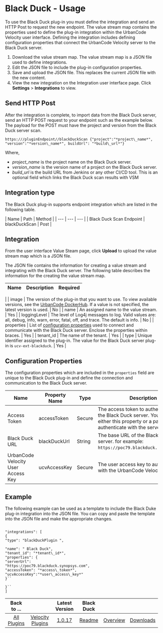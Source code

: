 
# Black Duck - Usage

To use the Black Duck plug-in you must define the integration and send an HTTP Post to request the new endpoint. The value stream map contains the properties used to define the plug-in integration within the UrbanCode Velocity user interface. Defining the integration includes defining configuration properties that connect the UrbanCode Velocity server to the Black Duck server.

1. Download the value stream map. The value stream map is a JSON file used to define integrations.
2. Edit the JSON file to include the plug-in configuration properties.
3. Save and upload the JSON file. This replaces the current JSON file with the new content.
4. View the new integration on the Integration user interface page. Click **Settings** > **Integrations** to view.

## Send HTTP Post

After the integration is complete, to import data from the Black Duck server, send an HTTP POST request to your endpoint such as the example below. The payload for the POST must have the project and version from the Black Duck server scan. 

```https:///pluginEndpoint//blackDuckScan {"project":"*project\_name*", "version":"*version\_name*", buildUrl": "*build\_url*"}```  

Where,
* *project\_name* is the project name on the Black Duck server.
* *version\_name* is the version name of a project on the Black Duck server.
* *build\_url* is the build URL from Jenkins or any other CI/CD tool. This is an optional field which links the Black Duck scan results with VSM

## Integration type

The Black Duck plug-in supports endpoint integration which are listed in the following table.


| Name | Path | Method
|
| --- | --- | --- |
| Black Duck Scan Endpoint | blackDuckScan | Post |

## Integration

From the user interface Value Steam page, click **Upload** to upload the value stream map which is a JSON file.

The JSON file contains the information for creating a value stream and integrating with the Black Duck server. The following table describes the information for the creating the value stream map.


| Name | Description | Required |
| --- | --- | ---
|
| image | The version of the plug-in that you want to use. To view available versions, see the [UrbanCode DockerHub](https://hub.docker.com/r/urbancode/ucv-ext-blackduck/tags). If a value is not specified, the latest version is used. | No |
| name | An assigned name to the value stream. | Yes |
| loggingLevel | The level of Log4j messages to log. Valid values are: all, debug, info, warn, error, fatal, off, and trace. The default is info. | No |
| properties | List of [configuration properties](#properties) used to connect and communicate with the Black Duck server. Enclose the properties within braces. | Yes |
| tenant\_id | The name of the tenant. | Yes |
| type | Unique identifier assigned to the plug-in. The value for the Black Duck server plug-in is `ucv-ext-blackduck`. | Yes |

## Configuration Properties

The configuration properties which are included in the `properties` field are unique to the Black Duck plug-in and define the connection and communication to the Black Duck server.

| Name | Property Name | Type | Description | Required |
| --- | --- | --- | --- | --- |
| Access Token | accessToken | Secure | The access token to authenticate with the Black Duck server. You can use either this property or a password to authenticate with the server. | Yes |
| Black Duck URL | blackDuckUrl | String | The base URL of the Black Duck server. for example: `https://poc79.blackduck.synopsys.com`. | Yes |
| UrbanCode Velocity User Access Key | ucvAccessKey | Secure | The user access key to authenticate with the UrbanCode Velocity server. | Yes |

## Example

The following example can be used as a template to include the Black Duke plug-in integration into the JSON file. You can copy and paste the template into the JSON file and make the appropriate changes.
```

"integrations": [
{
"type": "blackDuckPlugin ",

"name": " Black Duck",
"tenant_id": "*tenant\_id*",
"properties": {
"serverUrl":
"https://poc79.blackduck.synopsys.com",
"accessToken": "*access\_token*",
"ucvAccessKey":"*user\_access\_key*"
}``

}``
]

```



|Back to ...||Latest Version|Black Duck |||
| :---: | :---: | :---: | :---: | :---: | :---: |
|[All Plugins](../../index.md)|[Velocity Plugins](../README.md)|[1.0.17](https://raw.githubusercontent.com/UrbanCode/IBM-UCV-PLUGINS/main/files/ucv-ext-blackduck/ucv-ext-blackduck-1.0.17.tar.zip)|[Readme](README.md)|[Overview](overview.md)|[Downloads](downloads.md)|
